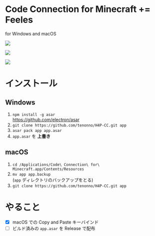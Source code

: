 # Code Connection for Minecraft += Feeles

for Windows and macOS

![](https://feeles.blob.core.windows.net/dev/msedu/%E3%82%B9%E3%82%AF%E3%83%AA%E3%83%BC%E3%83%B3%E3%82%B7%E3%83%A7%E3%83%83%E3%83%88%202017-06-06%2010.16.42.png)

![](https://feeles.blob.core.windows.net/dev/msedu/%E3%82%B9%E3%82%AF%E3%83%AA%E3%83%BC%E3%83%B3%E3%82%B7%E3%83%A7%E3%83%83%E3%83%88%202017-06-06%2010.16.53.png)

![](https://feeles.blob.core.windows.net/dev/msedu/%E3%82%B9%E3%82%AF%E3%83%AA%E3%83%BC%E3%83%B3%E3%82%B7%E3%83%A7%E3%83%83%E3%83%88%202017-06-06%2010.18.25.png)

# インストール

## Windows

1. `npm install -g asar`  
https://github.com/electron/asar
1. `git clone https://github.com/tenonno/H4P-CC.git app`
1. `asar pack app app.asar`
1. `app.asar` を **上書き**

## macOS

1. `cd /Applications/Code\ Connection\ for\ Minecraft.app/Contents/Resources`
1. `mv app app.backup`  
(`app` ディレクトリのバックアップをとる)
1. `git clone https://github.com/tenonno/H4P-CC.git app`

# やること

- [x] macOS での Copy and Paste キーバインド
- [ ] ビルド済みの `app.asar` を Release で配布

